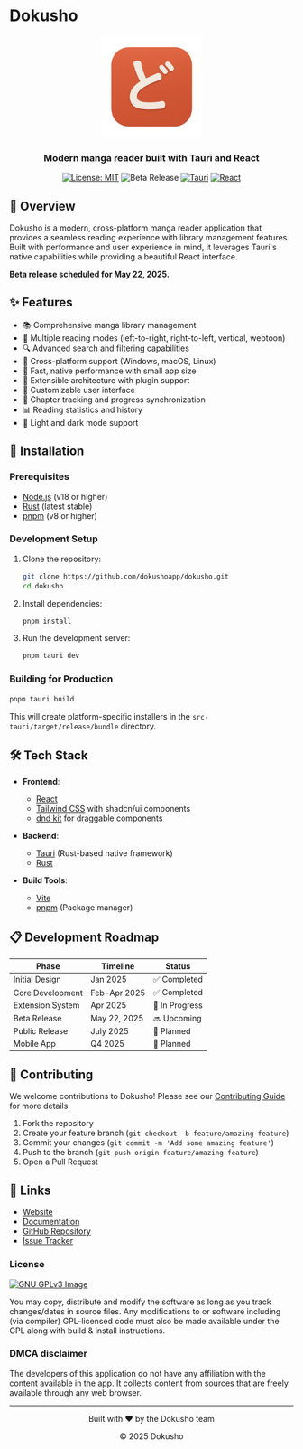 # Dokusho

<div align="center">
  <img src="src/assets/icon.png" alt="Dokusho Logo" width="180" height="180">
  <h3>Modern manga reader built with Tauri and React</h3>

[![License: MIT](https://img.shields.io/badge/License-MIT-blue.svg)](https://opensource.org/licenses/MIT)
![Beta Release](https://img.shields.io/badge/release-beta_coming_soon-orange)
[![Tauri](https://img.shields.io/badge/tauri-2.x-blue)](https://tauri.app)
[![React](https://img.shields.io/badge/react-18.x-blue)](https://reactjs.org/)
</div>

## 📖 Overview

Dokusho is a modern, cross-platform manga reader application that provides a seamless reading experience with library management features. Built with performance and user experience in mind, it leverages Tauri's native capabilities while providing a beautiful React interface.

**Beta release scheduled for May 22, 2025.**

## ✨ Features

- 📚 Comprehensive manga library management
- 🔄 Multiple reading modes (left-to-right, right-to-left, vertical, webtoon)
- 🔍 Advanced search and filtering capabilities
- 📱 Cross-platform support (Windows, macOS, Linux)
- 🚀 Fast, native performance with small app size
- 🧩 Extensible architecture with plugin support
- 🎨 Customizable user interface
- 🔄 Chapter tracking and progress synchronization
- 📊 Reading statistics and history
- 🌙 Light and dark mode support

## 🚀 Installation

### Prerequisites

- [Node.js](https://nodejs.org/) (v18 or higher)
- [Rust](https://www.rust-lang.org/tools/install) (latest stable)
- [pnpm](https://pnpm.io/installation) (v8 or higher)

### Development Setup

1. Clone the repository:
   ```bash
   git clone https://github.com/dokushoapp/dokusho.git
   cd dokusho
   ```

2. Install dependencies:
   ```bash
   pnpm install
   ```

3. Run the development server:
   ```bash
   pnpm tauri dev
   ```

### Building for Production

```bash
pnpm tauri build
```

This will create platform-specific installers in the `src-tauri/target/release/bundle` directory.

## 🛠️ Tech Stack

- **Frontend**:
    - [React](https://reactjs.org/)
    - [Tailwind CSS](https://tailwindcss.com/) with shadcn/ui components
    - [dnd kit](https://dndkit.com) for draggable components

- **Backend**:
    - [Tauri](https://tauri.app/) (Rust-based native framework)
    - [Rust](https://www.rust-lang.org/)

- **Build Tools**:
    - [Vite](https://vitejs.dev/)
    - [pnpm](https://pnpm.io/) (Package manager)

## 📋 Development Roadmap

| Phase | Timeline | Status |
|-------|----------|--------|
| Initial Design | Jan 2025 | ✅ Completed |
| Core Development | Feb-Apr 2025 | ✅ Completed |
| Extension System | Apr 2025 | 🔄 In Progress |
| Beta Release | May 22, 2025 | 🔜 Upcoming |
| Public Release | July 2025 | 📅 Planned |
| Mobile App | Q4 2025 | 📅 Planned |

## 🤝 Contributing

We welcome contributions to Dokusho! Please see our [Contributing Guide](CONTRIBUTING.md) for more details.

1. Fork the repository
2. Create your feature branch (`git checkout -b feature/amazing-feature`)
3. Commit your changes (`git commit -m 'Add some amazing feature'`)
4. Push to the branch (`git push origin feature/amazing-feature`)
5. Open a Pull Request

## 🔗 Links

- [Website](https://dokusho.app)
- [Documentation](https://docs.dokusho.app)
- [GitHub Repository](https://github.com/dokushoapp/dokusho)
- [Issue Tracker](https://github.com/dokushoapp/dokusho/issues)

### License

[![GNU GPLv3 Image](https://www.gnu.org/graphics/gplv3-127x51.png)](http://www.gnu.org/licenses/gpl-3.0.en.html)

<div align="left">

You may copy, distribute and modify the software as long as you track changes/dates in source files. Any modifications to or software including (via compiler) GPL-licensed code must also be made available under the GPL along with build & install instructions.

</div>

### DMCA disclaimer

<div align="left">

The developers of this application do not have any affiliation with the content available in the app. It collects content from sources that are freely available through any web browser.

</div>

---

<div align="center">
  <p>Built with ❤️ by the Dokusho team</p>
  <p>© 2025 Dokusho</p>
</div>
